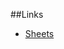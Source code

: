 ##Links
- [Sheets](https://docs.google.com/spreadsheets/d/13qL14Udew12EPWBIiSdrpAL1n7srYFSETsCYzqzwZrY/edit?gid=0#gid=0)

